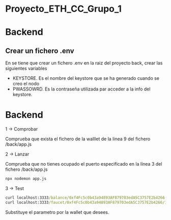 # Proyecto_ETH_CC_Grupo_1

# Backend

## Crear un fichero .env

En se tiene que crear un fichero .env en la raiz del proyecto back, crear las siguientes variables

- KEYSTORE. Es el nombre del keystore que se ha generado cuando se creo el nodo
- PWASSOWRD. Es la contraseña utilizada par acceder a la info del keystore.

# Backend

1 → Comprobar

Comprueba que exista el fichero de la walllet de la linea 9 del fichero /back/app.js

2 → Lanzar

Comprueba que no tienes ocupado el puerto especificado en la línea 3 del fichero /back/app.js

```cmd
npx nodemon app.js
```

3 → Test

```cmd
curl localhost:3333/balance/0xf4Fc5c0b43a94893AF879703edA5C3757E2b4266
curl localhost:3333/faucet/0xf4Fc5c0b43a94893AF879703edA5C3757E2b4266/1
```

Substituye el parametro por la wallet que desees.
